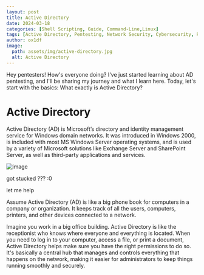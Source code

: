 ```yaml
---
layout: post
title: Active Directory
date: 2024-03-18
categories: [Shell Scripting, Guide, Command-Line,Linux]
tags: [Active Directory, Pentesting, Network Security, Cybersecurity, Red Teaming]
author: ox1df
image:
  path: assets/img/active-directory.jpg
  alt: Active Directory
---
```

Hey pentesters! How's everyone doing? I've just started learning about AD pentesting, and I'll be sharing my journey and what I learn here. Today, let's start with the basics: What exactly is Active Directory?
# Active Directory

Active Directory (AD) is Microsoft’s directory and identity management service for Windows domain networks. It was introduced in Windows 2000, is included with most MS Windows Server operating systems, and is used by a variety of Microsoft solutions like Exchange Server and SharePoint Server, as well as third-party applications and services.


![image](/assets/img/cofused.jpeg)

got stucked ??? :0

let me help 

Assume Active Directory (AD) is like a big phone book for computers in a company or organization. It keeps track of all the users, computers, printers, and other devices connected to a network.

Imagine you work in a big office building. Active Directory is like the receptionist who knows where everyone and everything is located. When you need to log in to your computer, access a file, or print a document, Active Directory helps make sure you have the right permissions to do so. It's basically a central hub that manages and controls everything that happens on the network, making it easier for administrators to keep things running smoothly and securely.